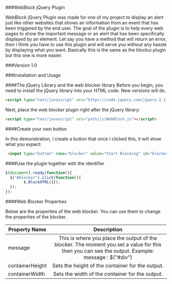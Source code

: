 ###WebBlock jQuery Plugin

WebBlock jQuery Plugin was made for one of my project to display an alert just like other websites that shows an information from an event that has been triggered by the end user. The goal of the plugin is to help every web pages to show the important message or an alert that has been specifically displayed by an element. Let say you have a method that will return an error, then I think you have to use this plugin and will serve you without any hassle by displaying what you want. Basically this is the same as the blockui plugin but this one is more easier.

###Version
1.0

###Installation and Usage

####The jQuery Library and the web blocker library
Before you begin, you need to install the jQuery library into your HTML code. New versions will do.

```html
<script type="text/javascript" src="https://code.jquery.com/jquery-2.1.4.min.js"></script>
```

Next, place the web blocker plugin right after the jQuery library:

```html
<script type="text/javascript" src="path/js/WebBlock.js"></script>
```

####Create your own button

In this demonstration, I create a button that once I clicked this, it will show what you expect:

```html
 <input type="button" name="blocker" value="Start Blocking" id="blocker" />
```

####Use the plugin together with the identifier

```javascript
$(document).ready(function(){
  $("#blocker").click(function(){
        $.BlockHTML({});
  });
});
```

####Web Blocker Properties

Below are the properties of the web blocker. You can use them to change the properties of the blocker.

| Property Name        | Description        |
| ------------- |:-------------:|
| message     | This is where you place the output of the blocker. The moment you set a value for this then you can see the output. Example: message : $("#div") | 
| containerHeight      | Sets the height of the container for the output.      |
| containerWidth | Sets the width of the container for the output.       |

